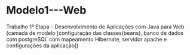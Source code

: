 # Modelo1---Web
Trabalho 1ª Etapa - Desenvolvimento de Aplicações com Java para Web (camada de modelo [configuração das classes(beans), banco de dados com postgreSQL com mapeamento Hibernate, servidor apache e configurações da aplicação])
